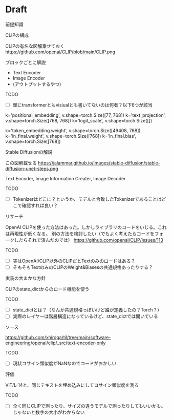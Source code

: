 # Draft

前提知識

CLIPの構成

CLIPの有名な図解乗せておく
https://github.com/openai/CLIP/blob/main/CLIP.png

ブロックごとに解説

- Text Encoder
- Image Encoder
- (アウトプットするやつ)

TODO

- [ ] 頭にtransformerともvisiualとも書いてないのは何者？以下6つが該当

k='positional_embedding', v.shape=torch.Size([77, 768])
k='text_projection', v.shape=torch.Size([768, 768])
k='logit_scale', v.shape=torch.Size([])

k='token_embedding.weight', v.shape=torch.Size([49408, 768])
k='ln_final.weight', v.shape=torch.Size([768])
k='ln_final.bias', v.shape=torch.Size([768])

Stable Diffusionの解説

この図解載せる
https://jalammar.github.io/images/stable-diffusion/stable-diffusion-unet-steps.png

Text Encoder, Image Information Creater, Image Decoder

TODO

- [ ] Tokenizerはどこに？というか、モデルと合致したTokenizerであることはどこで確認すれば良い？

リサーチ

OpenAI CLIPを使った方法はあった。しかしライブラリのコードをいじる。これは再現性が低くなる。
別の方法を検討したい（でもよく考えたらコードをフォークしたらそれで済んだのでは）
https://github.com/openai/CLIP/issues/113

TODO

- [ ] 実はOpenAI/CLIP以外のCLIPだとTextのみのロードはある？
- [ ] そもそもTextのみのCLIPのWeight&Biasesの共通規格あったりする？

実装の大まかな方針

CLIPのstate_dictからのロード機能を使う

TODO

- [ ] state_dictとは？（なんか共通規格っぽいけど誰が定義したの？Torch？）
- [ ] 実際のレイヤーは階層構造になっているけど、state_dictでは開いている

ソース

https://github.com/xhiroga/til/tree/main/software-engineering/openai/clip/_src/text-encoder-only

TODO

- [ ] 現状コサイン類似度がNaNなのでコードがおかしい


評価

ViT/L-14と、同じテキストを埋め込みにしてコサイン類似度を測る

TODO

- [ ] 全く同じCLIPで測ったり、サイズの違うモデルで測ったりしてもいいかも。じゃないと数字の大小がわからない
